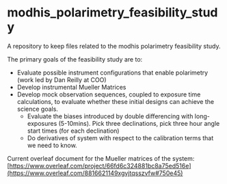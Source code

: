 # modhis_polarimetry_feasibility_study
A repository to keep files related to the modhis polarimetry feasibility study. 

The primary goals of the feasibility study are to:
- Evaluate possible instrument configurations that enable polarimetry (work led by Dan Reilly at COO)
- Develop instrumental Mueller Matrices
- Develop mock observation sequences, coupled to exposure time calculations, to evaluate whether these initial designs can achieve the science goals.
   - Evaluate the biases introduced by double differencing with long-exposures (5-10mins). Pick three declinations, pick three hour angle start times (for each declination)
   - Do derivatives of system with respect to the calibration terms that we need to know.

Current overleaf document for the Mueller matrices of the system: [https://www.overleaf.com/project/66fd6c324881bc8a75ed516e](https://www.overleaf.com/8816621149xgvjtqsszvfw#750e45)
